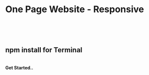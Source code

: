 # One Page Website - Responsive
<br><br><br>

<h2>npm install for Terminal</h2>
<br>
<strong> Get Started.. </strong>
